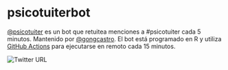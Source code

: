 # psicotuiterbot

[@psicotuiter](https://twitter.com/psicotuiterbot) es un bot que retuitea menciones a #psicotuiter cada 5 minutos. Mantenido por [@gongcastro](https://github.com/gongcastro). El bot está programado en R y utiliza [GitHub Actions](https://www.rostrum.blog/2020/09/21/londonmapbot/) para ejecutarse en remoto cada 15 minutos.

![Twitter URL](https://img.shields.io/twitter/url?style=social&url=https%3A%2F%2Ftwitter.com%2Fpsicotuiterbot)
